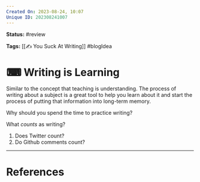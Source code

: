 ```yaml
---
Created On: 2023-08-24, 10:07
Unique ID: 202308241007
---
```

**Status:** #review 

**Tags:** [[✍️ You Suck At Writing]] #blogIdea 

# ⌨ Writing is Learning

Similar to the concept that teaching is understanding. The process of writing about a subject is a great tool to help you learn about it and start the process of putting that information into long-term memory. 

Why should you spend the time to practice writing? 


What *counts* as writing? 
1. Does Twitter count?
2. Do Github comments count?




---
# References
